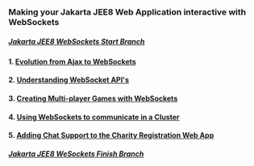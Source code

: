 ### Making your Jakarta JEE8 Web Application interactive with WebSockets

##### [Jakarta JEE8 WebSockets Start Branch](https://github.com/NicorDesigns/javawebdevcourse/tree/jee8web-websockets-start)

#### 1. [Evolution from Ajax to WebSockets](jee8ajaxevo.md)

#### 2. [Understanding WebSocket API's](jee8websocketapis.md)

#### 3. [Creating Multi-player Games with WebSockets](jee8websocketgames.md) 

#### 4. [Using WebSockets to communicate in a Cluster](jee8websocketcluster.md)

#### 5. [Adding Chat Support to the Charity Registration Web App](jee8websocketchat.md)

##### [Jakarta JEE8 WeSockets Finish Branch](https://github.com/NicorDesigns/javawebdevcourse/tree/jee8web-websockets-end)
    

